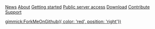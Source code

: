 [News](NEWS.md)
[About](README.md)
[Getting started](GETTING_STARTED.md)
[Public server access](PUBLIC_SERVER.md)
[Download](DOWNLOAD.md)
[Contribute](CONTRIBUTE.md)
[Support](SUPPORT.md)

[gimmick:ForkMeOnGithub({ color: 'red', position: 'right'})](https://github.com/Dynalon/Rainy)

<script type="text/javascript">

  var _gaq = _gaq || [];
  _gaq.push(['_setAccount', 'UA-39371651-1']);
  _gaq.push(['_trackPageview']);

  (function() {
    var ga = document.createElement('script'); ga.type = 'text/javascript'; ga.async = true;
    ga.src = ('https:' == document.location.protocol ? 'https://ssl' : 'http://www') + '.google-analytics.com/ga.js';
    var s = document.getElementsByTagName('script')[0]; s.parentNode.insertBefore(ga, s);
  })();

</script>
